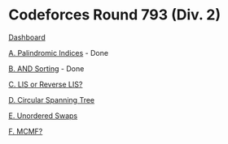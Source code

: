 # Codeforces Round 793 (Div. 2)

[Dashboard](https://codeforces.com/contest/1682)

[A. Palindromic Indices](https://codeforces.com/contest/1682/problem/A) - Done

[B. AND Sorting](https://codeforces.com/contest/1682/problem/B) - Done

[C. LIS or Reverse LIS?](https://codeforces.com/contest/1682/problem/C)

[D. Circular Spanning Tree](https://codeforces.com/contest/1682/problem/D)

[E. Unordered Swaps](https://codeforces.com/contest/1682/problem/E)

[F. MCMF?](https://codeforces.com/contest/1682/problem/F)
